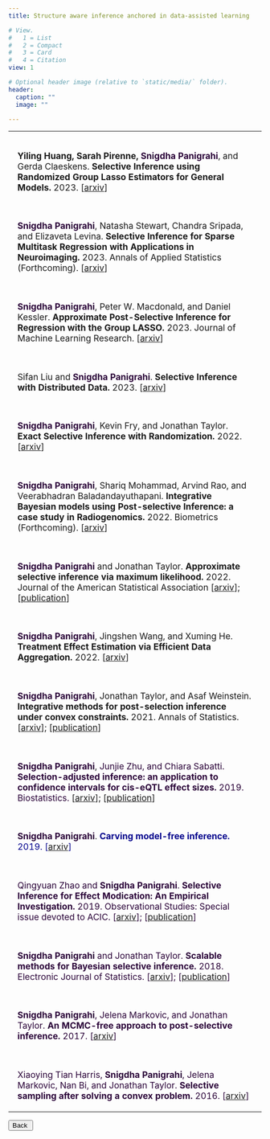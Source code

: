 ```yaml
---
title: Structure aware inference anchored in data-assisted learning

# View.
#   1 = List
#   2 = Compact
#   3 = Card
#   4 = Citation
view: 1

# Optional header image (relative to `static/media/` folder).
header:
  caption: ""
  image: ""

---
```




<table border="0", style="width: 100%; height: auto;"> <tbody> <tr> <td style="padding-top: 0px">
<br>
<div style="margin-left: 10px; margin-right: 10px; text-align:left; font-size: 13pt;">


<b>Yiling Huang, Sarah Pirenne, <font color=#2B0539>Snigdha Panigrahi</font></b>, and Gerda Claeskens.
   <b>Selective Inference using Randomized Group Lasso Estimators for General Models.</b> 2023.  [<a href="https://aps.arxiv.org/pdf/2306.13829">arxiv</a>]
   
<br>


<b><font color=#2B0539>Snigdha Panigrahi</font></b>, Natasha Stewart, Chandra Sripada, and Elizaveta Levina.
   <b>Selective Inference for Sparse Multitask Regression with Applications in Neuroimaging.</b> 2023.  Annals of Applied Statistics (Forthcoming).  [<a href="https://arxiv.org/abs/2205.14220">arxiv</a>]
   
<br>

<b><font color=#2B0539>Snigdha Panigrahi</font></b>, Peter W. Macdonald, and Daniel Kessler.
   <b>Approximate Post-Selective Inference for Regression with
the Group LASSO.</b> 2023. Journal of Machine Learning Research. [<a href="https://arxiv.org/abs/2012.15664">arxiv</a>]

<br>


Sifan Liu and <b><font color=#2B0539>Snigdha Panigrahi</font></b>.
   <b> Selective Inference with Distributed Data.</b> 2023. [<a href="https://arxiv.org/abs/2301.06162">arxiv</a>]

<br>


<b><font color=#2B0539>Snigdha Panigrahi</font></b>, Kevin Fry, and Jonathan Taylor.
   <b> Exact Selective Inference with Randomization.</b> 2022. [<a href="https://arxiv.org/abs/2212.12940">arxiv</a>]

<br>


<b><font color=#2B0539>Snigdha Panigrahi</font></b>, Shariq Mohammad, Arvind Rao, and Veerabhadran Baladandayuthapani.
   <b> Integrative Bayesian models using Post-selective Inference: a case study
 in Radiogenomics.</b> 2022. Biometrics (Forthcoming). [<a href="https://arxiv.org/abs/2004.12012">arxiv</a>]

<br>



<b><font color=#2B0539>Snigdha Panigrahi</font></b> and Jonathan Taylor.
   <b> Approximate selective inference via maximum likelihood.</b> 2022. Journal of the American Statistical Association  [<a href="https://arxiv.org/abs/1902.07884">arxiv</a>];  [<a href="https://www.tandfonline.com/doi/full/10.1080/01621459.2022.2081575">publication</a>]

<br>

<b><font color=#2B0539>Snigdha Panigrahi</font></b>, Jingshen Wang, and Xuming He.
   <b>Treatment Effect Estimation via Efficient Data Aggregation.</b> 2022.  [<a href="https://arxiv.org/abs/2203.12726">arxiv</a>]

<br>

<b><font color=#2B0539>Snigdha Panigrahi</font></b>,  Jonathan Taylor, and Asaf Weinstein.
    <b>Integrative methods for post-selection inference under convex constraints.</b> 2021. Annals of Statistics. [<a href="https://arxiv.org/abs/1605.08824">arxiv</a>]; [<a href="https://projecteuclid.org/journals/annals-of-statistics/volume-49/issue-5/Integrative-methods-for-post-selection-inference-under-convex-constraints/10.1214/21-AOS2057.short">publication</a>]  

<br>



  <b><font color=#2B0539>Snigdha Panigrahi</font></b>, <font color=#2B0539>Junjie Zhu, and Chiara Sabatti.</font>
   <b><font color=#2B0539> Selection-adjusted inference: an application to confidence intervals for cis-eQTL effect sizes.</font></b> <font color=#2B0539>2019. Biostatistics. </font>  [<a href="https://arxiv.org/abs/1801.08686">arxiv</a>];      [<a href="https://academic.oup.com/biostatistics/advance-article-abstract/doi/10.1093/biostatistics/kxz024/5532132?redirectedFrom=fulltext">publication</a>]

<br>

 <b><font color=#2B0539>Snigdha Panigrahi</font></b>.
   <b> <font color=#00008B>Carving model-free inference.</b> 2019.  [<a href="https://arxiv.org/abs/1811.03142">arxiv</a>]

<br>


<font color=#2B0539>Qingyuan Zhao and <b><font color=#2B0539>Snigdha Panigrahi</font></b>.
    <b>Selective Inference for Effect Modication: An Empirical Investigation.</b> 2019. Observational Studies: Special issue devoted to ACIC. [<a href="https://arxiv.org/abs/1605.08824">arxiv</a>];  [<a href="https://obsstudies.org/277-2/">publication</a>]

<br>

 <b><font color=#2B0539>Snigdha Panigrahi</font></b> and Jonathan Taylor.
    <b>Scalable methods for Bayesian selective inference.</b> 2018. Electronic Journal of Statistics. [<a href="https://arxiv.org/abs/1703.06176">arxiv</a>]; [<a href="https://projecteuclid.org/euclid.ejs/1532484333">publication</a>]

<br>

 <b><font color=#2B0539>Snigdha Panigrahi</font></b>, Jelena Markovic, and Jonathan Taylor.
<b> An MCMC-free approach to post-selective inference.</b> 2017. [<a href="https://arxiv.org/abs/1703.06154">arxiv</a>]

<br>

 Xiaoying Tian Harris, <b><font color=#2B0539>Snigdha Panigrahi</font></b>, Jelena Markovic, Nan Bi, and Jonathan Taylor.
    <b>Selective sampling after solving a convex problem.</b> 2016. [<a href="https://arxiv.org/abs/1609.05609">arxiv</a>]



</td> </tr> </tbody> </table> 









<head>
<script>
function goBack() {
  window.history.back()
}
</script>
</head>
<body>

<button onclick="goBack()">Back </button>

</body>
